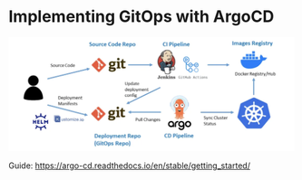 # Implementing GitOps with ArgoCD




![alt text](https://github.com/mabdullah-me/gitops/blob/main/gitops-flow.png)

Guide: https://argo-cd.readthedocs.io/en/stable/getting_started/

